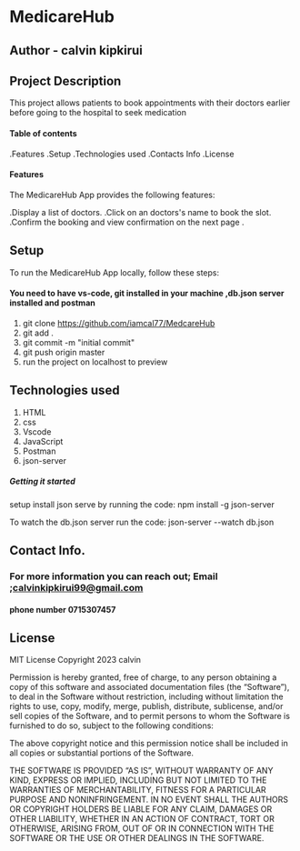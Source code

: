 # MedicareHub

## Author - calvin kipkirui

## Project Description 
  This project allows patients to book appointments with their doctors earlier before going to the hospital to seek medication
#### Table of contents
.Features
.Setup
.Technologies used
.Contacts Info
.License
#### Features
The MedicareHub App provides the following features:

.Display a list of doctors.
.Click on an doctors's name to book the slot.
.Confirm the booking and view confirmation on the next page .


## Setup
To run the MedicareHub App locally, follow these steps:
#### You need to have vs-code, git installed in your machine ,db.json server installed and postman

1. git clone https://github.com/iamcal77/MedcareHub
2. git add .
3. git commit -m "initial commit"
4. git push origin master
5. run the project on localhost to preview

## Technologies used

1. HTML
2. css
3. Vscode
4. JavaScript
5. Postman
6. json-server

##### Getting it started
setup install json serve by running the code: npm install -g json-server

To watch the db.json server run the code: json-server --watch db.json



## Contact Info.
### For more information you can reach out; Email ;calvinkipkirui99@gmail.com
#### phone number 0715307457

## License
MIT License
Copyright 2023 calvin 

Permission is hereby granted, free of charge, to any person obtaining a copy of this software and associated documentation files (the “Software”), to deal in the Software without restriction, including without limitation the rights to use, copy, modify, merge, publish, distribute, sublicense, and/or sell copies of the Software, and to permit persons to whom the Software is furnished to do so, subject to the following conditions:

The above copyright notice and this permission notice shall be included in all copies or substantial portions of the Software.

THE SOFTWARE IS PROVIDED “AS IS”, WITHOUT WARRANTY OF ANY KIND, EXPRESS OR IMPLIED, INCLUDING BUT NOT LIMITED TO THE WARRANTIES OF MERCHANTABILITY, FITNESS FOR A PARTICULAR PURPOSE AND NONINFRINGEMENT. IN NO EVENT SHALL THE AUTHORS OR COPYRIGHT HOLDERS BE LIABLE FOR ANY CLAIM, DAMAGES OR OTHER LIABILITY, WHETHER IN AN ACTION OF CONTRACT, TORT OR OTHERWISE, ARISING FROM, OUT OF OR IN CONNECTION WITH THE SOFTWARE OR THE USE OR OTHER DEALINGS IN THE SOFTWARE.
 
